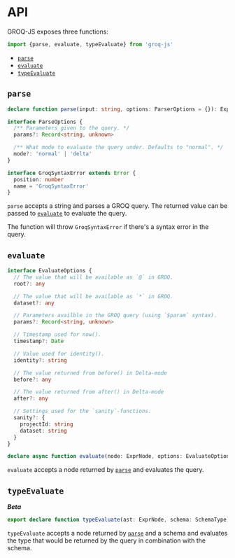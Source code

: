 # API

GROQ-JS exposes three functions:

```typescript
import {parse, evaluate, typeEvaluate} from 'groq-js'
```

- [`parse`](#parse)
- [`evaluate`](#evaluate)
- [`typeEvaluate`](#typeEvaluate)

## `parse`

```typescript
declare function parse(input: string, options: ParserOptions = {}): ExprNode

interface ParseOptions {
  /** Parameters given to the query. */
  params?: Record<string, unknown>

  /** What mode to evaluate the query under. Defaults to "normal". */
  mode?: 'normal' | 'delta'
}

interface GroqSyntaxError extends Error {
  position: number
  name = 'GroqSyntaxError'
}
```

`parse` accepts a string and parses a GROQ query.
The returned value can be passed to [`evaluate`](#evaluate) to evaluate the query.

The function will throw `GroqSyntaxError` if there's a syntax error in the query.

## `evaluate`

```typescript
interface EvaluateOptions {
  // The value that will be available as `@` in GROQ.
  root?: any

  // The value that will be available as `*` in GROQ.
  dataset?: any

  // Parameters availble in the GROQ query (using `$param` syntax).
  params?: Record<string, unknown>

  // Timestamp used for now().
  timestamp?: Date

  // Value used for identity().
  identity?: string

  // The value returned from before() in Delta-mode
  before?: any

  // The value returned from after() in Delta-mode
  after?: any

  // Settings used for the `sanity`-functions.
  sanity?: {
    projectId: string
    dataset: string
  }
}

declare async function evaluate(node: ExprNode, options: EvaluateOptions = {})
```

`evaluate` accepts a node returned by [`parse`](#parse) and evaluates the query.

## `typeEvaluate`

_**Beta**_

```typescript
export declare function typeEvaluate(ast: ExprNode, schema: SchemaType): TypeNode
```

`typeEvaluate` accepts a node returned by [`parse`](#parse) and a schema and evaluates the type that would be returned by the query in combination with the schema.
